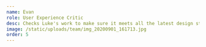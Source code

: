 ```yaml
---
name: Evan
role: User Experience Critic
desc: Checks Luke's work to make sure it meets all the latest design standards
image: /static/uploads/team/img_20200901_161713.jpg
order: 5
---
```

